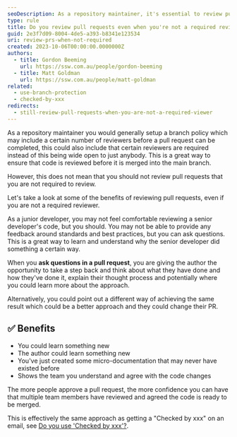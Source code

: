 ```yaml
---
seoDescription: As a repository maintainer, it's essential to review pull requests even when not required, as it fosters learning, improves code quality, and enhances team collaboration.
type: rule
title: Do you review pull requests even when you're not a required reviewer?
guid: 2e3f7d09-8004-4de5-a393-b8341e123534
uri: review-prs-when-not-required
created: 2023-10-06T00:00:00.0000000Z
authors:
  - title: Gordon Beeming
    url: https://ssw.com.au/people/gordon-beeming
  - title: Matt Goldman
    url: https://ssw.com.au/people/matt-goldman
related:
  - use-branch-protection
  - checked-by-xxx
redirects:
  - still-review-pull-requests-when-you-are-not-a-required-viewer
---
```


As a repository maintainer you would generally setup a branch policy which may include a certain number of reviewers before a pull request can be completed, this could also include that certain reviewers are required instead of this being wide open to just anybody. This is a great way to ensure that code is reviewed before it is merged into the main branch.

However, this does not mean that you should not review pull requests that you are not required to review.

<!--endintro-->

Let's take a look at some of the benefits of reviewing pull requests, even if you are not a required reviewer.

As a junior developer, you may not feel comfortable reviewing a senior developer's code, but you should. You may not be able to provide any feedback around standards and best practices, but you can ask questions. This is a great way to learn and understand why the senior developer did something a certain way.

When you **ask questions in a pull request**, you are giving the author the opportunity to take a step back and think about what they have done and how they've done it, explain their thought process and potentially where you could learn more about the approach.

Alternatively, you could point out a different way of achieving the same result which could be a better approach and they could change their PR.

## ✅ Benefits
* You could learn something new
* The author could learn something new
* You've just created some micro-documentation that may never have existed before
* Shows the team you understand and agree with the code changes

The more people approve a pull request, the more confidence you can have that multiple team members have reviewed and agreed the code is ready to be merged.

This is effectively the same approach as getting a "Checked by xxx" on an email, see [Do you use 'Checked by xxx'?](/checked-by-xxx/).
